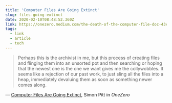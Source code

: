 ```yaml
---
title: 'Computer Files Are Going Extinct'
slug: files-going-extinct
date: 2020-02-10T08:48:52.360Z
link: https://onezero.medium.com/the-death-of-the-computer-file-doc-43cb028c0506
tags:
  - link
  - article
  - tech
---
```


> Perhaps this is the archivist in me, but this process of creating files and flinging them into an unsorted pot and then searching or hoping that the newest one is the one we want gives me the collywobbles. It seems like a rejection of our past work, to just sling all the files into a heap, immediately devaluing them as soon as something newer comes along.

&mdash; [Computer Files Are Going Extinct](https://onezero.medium.com/the-death-of-the-computer-file-doc-43cb028c0506), Simon Pitt in _OneZero_
